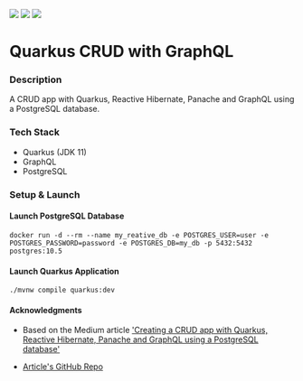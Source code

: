 ![](https://github.com/Lylio/image-repo/blob/master/logos/quarkus.png?raw=true)
![](https://github.com/Lylio/image-repo/blob/master/logos/graphql.png?raw=true)
![](https://github.com/Lylio/image-repo/blob/master/logos/postgres.png?raw=true)

# Quarkus CRUD with GraphQL

### Description
A CRUD app with Quarkus, Reactive Hibernate, Panache and GraphQL using a PostgreSQL database.


### Tech Stack
- Quarkus (JDK 11)
- GraphQL
- PostgreSQL

### Setup & Launch

#### Launch PostgreSQL Database
```
docker run -d --rm --name my_reative_db -e POSTGRES_USER=user -e POSTGRES_PASSWORD=password -e POSTGRES_DB=my_db -p 5432:5432 postgres:10.5
```

#### Launch Quarkus Application
`./mvnw compile quarkus:dev`

#### Acknowledgments
- Based on the Medium article ['Creating a CRUD app with Quarkus, Reactive Hibernate, Panache and GraphQL using a PostgreSQL database'](https://medium.com/geekculture/creating-a-crud-app-with-quarkus-reactive-hibernate-panache-and-graphql-using-a-postgresql-216ecd75ee52)

- [Article's GitHub Repo](https://github.com/dvddhln/quarkus-reactive-hibernate-graphql-crud)